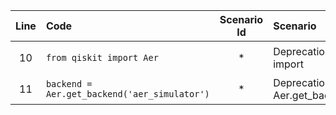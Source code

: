 | Line | Code | Scenario Id | Scenario | Artifact | Refactoring |
| :-: | :- | :-: | :- | :- | :- |
| 10 | `from qiskit import Aer` | * | Deprecation -> Aer module import | Aer | `from qiskit.providers.aer import AerSimulator` |
| 11 | `backend = Aer.get_backend('aer_simulator')` | * | Deprecation -> Aer.get_backend('aer_simulator') | Aer | `backend = AerSimulator()` |